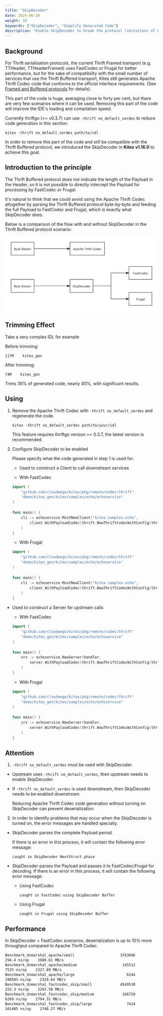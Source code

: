 ```yaml
---
title: "SkipDecoder"
date: 2024-06-20
weight: 10
keywords: ["SkipDecoder", "Simplify Generated Code"]
description: "Enable SkipDecoder to break the protocol limitations of Frugal and FastCodec, and simplify the generated code"
---
```


## Background

For Thrift serialisation protocols, the current Thrift Framed transport (e.g. TTHeader, TTHeaderFramed) uses FastCodec or Frugal for better performance, but for the sake of compatibility with the small number of services that use the Thrift Buffered transport, Kitex still generates Apache Thrift Codec code that conforms to the official interface requirements. (See [Framed and Buffered protocols](https://github.com/apache/thrift/blob/master/doc/specs/thrift-rpc.md#framed-vs-unframed-transport) for details).

This part of the code is huge, averaging close to forty per cent, but there are very few scenarios where it can be used. Removing this part of the code will improve the IDE's loading and compilation speed.

Currently thriftgo (>= v0.3.7) can use `-thrift no_default_serdes` to reduce code generation in this section:

```shell
kitex -thrift no_default_serdes path/to/idl
```

In order to remove this part of the code and still be compatible with the Thrift Buffered protocol, we introduced the SkipDecoder in **Kitex v1.16.0** to achieve this goal.

## Introduction to the principle

The Thrift Buffered protocol does not indicate the length of the Payload in the Header, so it is not possible to directly intercept the Payload for processing by FastCodec or Frugal.

It's natural to think that we could avoid using the Apache Thrift Codec altogether by parsing the Thrift Buffered protocol byte-by-byte and feeding the full Payload to FastCodec and Frugal, which is exactly what SkipDecoder does.

Below is a comparison of the flow with and without SkipDecoder in the Thrift Buffered protocol scenario:

![img](/img/docs/skip_decoder_process_comparison.png)

## Trimming Effect

Take a very complex IDL for example

Before trimming:

```
117M    kitex_gen
```

After trimming:

```
74M    kitex_gen
```

Trims 36% of generated code, nearly 40%, with significant results.

## Using

1. Remove the Apache Thrift Codec with `-thrift no_default_serdes` and regenerate the code.

   ```shell
   kitex -thrift no_default_serdes path/to/your/idl
   ```
    
   This feature requires thriftgo version >= 0.3.7, the latest version is recommended.

2.  Configure SkipDecoder to be enabled 

    Please specify what the code generated in step 1 is used for:

    - Used to construct a Client to call downstream services

    - With FastCodec
  
    ```go
    import (
        "github.com/cloudwego/kitex/pkg/remote/codec/thrift"
        "demo/kitex_gen/kitex/samples/echo/echoservice"
    )
    
    func main() {
        cli := echoservice.MustNewClient("kitex.samples.echo", 
            client.WithPayloadCodec(thrift.NewThriftCodecWithConfig(thrift.FastRead|thrift.FastWrite|thrift.EnableSkipDecoder)),
        )
    }
    ```
    
    - With Frugal
  
    ```go
    import (
        "github.com/cloudwego/kitex/pkg/remote/codec/thrift"
        "demo/kitex_gen/kitex/samples/echo/echoservice"
    )
    
    func main() {
        cli := echoservice.MustNewClient("kitex.samples.echo", 
            client.WithPayloadCodec(thrift.NewThriftCodecWithConfig(thrift.FrugalRead|thrift.FrugalWrite|thrift.EnableSkipDecoder)),
        )
    }
    ```
    
  - Used to construct a Server for upstream calls

    - With FastCodec
  
    ```go
    import (
        "github.com/cloudwego/kitex/pkg/remote/codec/thrift"
        "demo/kitex_gen/kitex/samples/echo/echoservice"
    )
    
    func main() {
        srv := echoservice.NewServer(handler,
            server.WithPayloadCodec(thrift.NewThriftCodecWithConfig(thrift.FastWrite|thrift.FastRead|thrift.EnableSkipDecoder)),
        )
    }
    ```
    
    - With Frugal
  
    ```go
    import (
        "github.com/cloudwego/kitex/pkg/remote/codec/thrift"
        "demo/kitex_gen/kitex/samples/echo/echoservice"
    )
    
    func main() {
        srv := echoservice.NewServer(handler,
            server.WithPayloadCodec(thrift.NewThriftCodecWithConfig(thrift.FrugalWrite|thrift.FrugalRead|thrift.EnableSkipDecoder)),
        )
    }
    ```
    
## Attention

1.  `-thrift no_default_serdes` must be used with SkipDecoder.

- Upstream uses `-thrift no_default_serdes`, then upstream needs to enable SkipDecoder.

- If `-thrift no_default_serdes` is used downstream, then SkipDecoder needs to be enabled downstream.

    Reducing Apache Thrift Codec code generation without turning on SkipDecoder can prevent deserialization.

2.  In order to identify problems that may occur when the SkipDecoder is turned on, the error messages are handled specially.

- SkipDecoder parses the complete Payload period.

    If there is an error in this process, it will contain the following error message:

    ```
    caught in SkipDecoder NextStruct phase
    ```

- SkipDecoder parses the Payload and passes it to FastCodec/Frugal for decoding.
    If there is an error in this process, it will contain the following error message:

  - Using FastCodec

    ```
    caught in FastCodec using SkipDecoder Buffer
    ```

  - Using Frugal

    ```
    caught in Frugal using SkipDecoder Buffer
    ```

## Performance

In SkipDecoder + FastCodec scenarios, deserialization is up to 10% more throughput compared to Apache Thrift Codec.

```
Benchmark_Unmarshal_apache/small                     3763096         294.4 ns/op    1980.61 MB/s
Benchmark_Unmarshal_apache/medium                     145512          7525 ns/op    2327.89 MB/s
Benchmark_Unmarshal_apache/large                        6244        190503 ns/op    2329.64 MB/s
Benchmark_Unmarshal_fastcodec_skip/small             4549530         255.3 ns/op    2283.58 MB/s
Benchmark_Unmarshal_fastcodec_skip/medium             186720          6269 ns/op    2794.32 MB/s
Benchmark_Unmarshal_fastcodec_skip/large                7424        161485 ns/op    2748.27 MB/s
```
